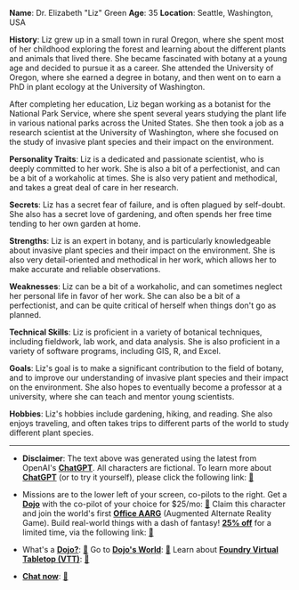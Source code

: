 **Name**: Dr. Elizabeth "Liz" Green
**Age**: 35
**Location**: Seattle, Washington, USA

**History**:
Liz grew up in a small town in rural Oregon, where she spent most of her childhood exploring the forest and learning about the different plants and animals that lived there. She became fascinated with botany at a young age and decided to pursue it as a career. She attended the University of Oregon, where she earned a degree in botany, and then went on to earn a PhD in plant ecology at the University of Washington.

After completing her education, Liz began working as a botanist for the National Park Service, where she spent several years studying the plant life in various national parks across the United States. She then took a job as a research scientist at the University of Washington, where she focused on the study of invasive plant species and their impact on the environment.

**Personality Traits**:
Liz is a dedicated and passionate scientist, who is deeply committed to her work. She is also a bit of a perfectionist, and can be a bit of a workaholic at times. She is also very patient and methodical, and takes a great deal of care in her research.

**Secrets**:
Liz has a secret fear of failure, and is often plagued by self-doubt. She also has a secret love of gardening, and often spends her free time tending to her own garden at home.

**Strengths**:
Liz is an expert in botany, and is particularly knowledgeable about invasive plant species and their impact on the environment. She is also very detail-oriented and methodical in her work, which allows her to make accurate and reliable observations.

**Weaknesses**:
Liz can be a bit of a workaholic, and can sometimes neglect her personal life in favor of her work. She can also be a bit of a perfectionist, and can be quite critical of herself when things don't go as planned.

**Technical Skills**:
Liz is proficient in a variety of botanical techniques, including fieldwork, lab work, and data analysis. She is also proficient in a variety of software programs, including GIS, R, and Excel.

**Goals**:
Liz's goal is to make a significant contribution to the field of botany, and to improve our understanding of invasive plant species and their impact on the environment. She also hopes to eventually become a professor at a university, where she can teach and mentor young scientists.

**Hobbies**:
Liz's hobbies include gardening, hiking, and reading. She also enjoys traveling, and often takes trips to different parts of the world to study different plant species.


---
* **Disclaimer**: The text above was generated using the latest from OpenAI's [**ChatGPT**](https://openai.com/blog/chatgpt/).  All characters are fictional.  To learn more about [**ChatGPT**](https://openai.com/blog/chatgpt/) (or to try it yourself), please click the following link: [:closed_book:](https://openai.com/blog/chatgpt/)

* Missions are to the lower left of your screen, co-pilots to the right. Get a [**Dojo**](https://workmates.live/marketplace) with the co-pilot of your choice for $25/mo: [:green_book:](https://workmates.live/marketplace) Claim this character and join the world's first [**Office AARG**](https://dojos.world) (Augmented Alternate Reality Game). Build real-world things with a dash of fantasy! [**25% off**](https://blog.workmates.live/deal-on-a-dojo) for a limited time, via the following link: [:green_book:](https://blog.workmates.live/deal-on-a-dojo) 

* What's a [**Dojo?**](https://workdojos.com): [:blue_book:](https://workdojos.com)  Go to [**Dojo's World**](https://dojos.world): [:blue_book:](https://dojos.world)  Learn about [**Foundry Virtual Tabletop (VTT)**](https://foundryvtt.com): [:closed_book:](https://foundryvtt.com/)

* [**Chat now**](https://chat.workmates.live/channel/support): [:ledger:](https://chat.workmates.live/channel/support)